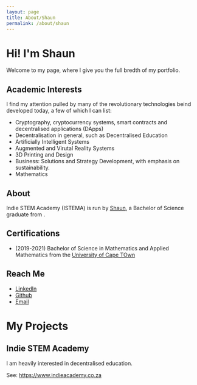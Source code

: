 ```yaml
---
layout: page
title: About/Shaun
permalink: /about/shaun
---
```


<style>
  <link rel="stylesheet" href="https://cdnjs.cloudflare.com/ajax/libs/font-awesome/4.7.0/css/font-awesome.min.css">
</style>

# Hi! I'm Shaun
Welcome to my page, where I give you the full bredth of my portfolio.

## Academic Interests
I find my attention pulled by many of the revolutionary technologies beind developed today, a few of which I can list:
- Cryptography, cryptocurrency systems, smart contracts and decentralised applications (DApps)
- Decentralisation in general, such as Decentralised Education
- Artificially Intelligent Systems
- Augmented and Virutal Reality Systems
- 3D Printing and Design
- Business: Solutions and Strategy Development, with emphasis on sustainability.
- Mathematics

## About
Indie STEM Academy (ISTEMA) is run by [Shaun](), a Bachelor of Science graduate from .

## Certifications
- (2019-2021) Bachelor of Science in Mathematics and Applied Mathematics from the [University of Cape TOwn](https://www.uct.ac.za)

## Reach Me
- [LinkedIn](https://www.linkedin.com/in/shaunschoeman/)
- [Github](https://github.com/ZR000X)
- [Email](mailto:shaunschoeman@indieacademy.co.za)

# My Projects

## Indie STEM Academy
I am heavily interested in decentralised education. 

See: https://www.indieacademy.co.za